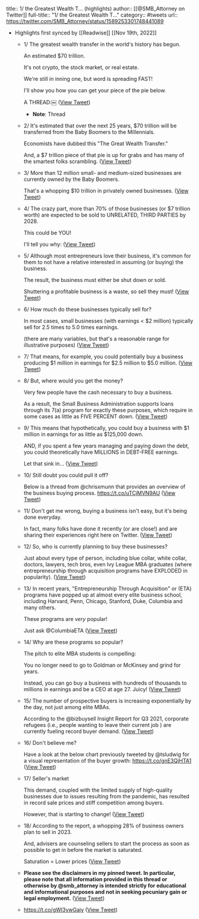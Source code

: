 title:: 1/ the Greatest Wealth T... (highlights)
author:: [[@SMB_Attorney on Twitter]]
full-title:: "1/ the Greatest Wealth T..."
category:: #tweets
url:: https://twitter.com/SMB_Attorney/status/1589253301748441089

- Highlights first synced by [[Readwise]] [[Nov 19th, 2022]]
	- 1/ The greatest wealth transfer in the world's history has begun.
	  
	  An estimated $70 trillion. 
	  
	  It's not crypto, the stock market, or real estate.
	  
	  We're still in inning one, but word is spreading FAST! 
	  
	  I'll show you how you can get your piece of the pie below.  
	  
	  A THREAD:￼ ([View Tweet](https://twitter.com/SMB_Attorney/status/1589253301748441089))
		- **Note**: Thread
	- 2/ It's estimated that over the next 25 years, $70 trillion will be transferred from the Baby Boomers to the Millennials.
	  
	  Economists have dubbed this "The Great Wealth Transfer."
	  
	  And, a $7 trillion piece of that pie is up for grabs and has many of the smartest folks scrambling. ([View Tweet](https://twitter.com/SMB_Attorney/status/1589253324909395968))
	- 3/ More than 12 million small- and medium-sized businesses are currently owned by the Baby Boomers.
	  
	  That's a whopping $10 trillion in privately owned businesses. ([View Tweet](https://twitter.com/SMB_Attorney/status/1589253328051277825))
	- 4/ The crazy part, more than 70% of those businesses (or $7 trillion worth) are expected to be sold to UNRELATED, THIRD PARTIES by 2028. 
	  
	  This could be YOU! 
	  
	  I'll tell you why: ([View Tweet](https://twitter.com/SMB_Attorney/status/1589253331750649861))
	- 5/ Although most entrepreneurs love their business, it's common for them to not have a relative interested in assuming (or buying) the business. 
	  
	  The result, the business must either be shut down or sold. 
	  
	  Shuttering a profitable business is a waste, so sell they must! ([View Tweet](https://twitter.com/SMB_Attorney/status/1589253335097700353))
	- 6/ How much do these businesses typically sell for?
	  
	  In most cases, small businesses (with earnings < $2 million) typically sell for 2.5 times to 5.0 times earnings.
	  
	  (there are many variables, but that's a reasonable range for illustrative purposes) ([View Tweet](https://twitter.com/SMB_Attorney/status/1589253338201481217))
	- 7/ That means, for example, you could potentially buy a business producing $1 million in earnings for $2.5 million to $5.0 million. ([View Tweet](https://twitter.com/SMB_Attorney/status/1589253341363974147))
	- 8/ But, where would you get the money? 
	  
	  Very few people have the cash necessary to buy a business. 
	  
	  As a result, the Small Business Administration supports loans through its 7(a) program for exactly these purposes, which require in some cases as little as FIVE PERCENT down. ([View Tweet](https://twitter.com/SMB_Attorney/status/1589253344429998082))
	- 9/ This means that hypothetically, you could buy a business with $1 million in earnings for as little as $125,000 down.
	  
	  AND, if you spent a few years managing and paying down the debt, you could theoretically have MILLIONS in DEBT-FREE earnings.  
	  
	  Let that sink in... ([View Tweet](https://twitter.com/SMB_Attorney/status/1589253347282145281))
	- 10/ Still doubt you could pull it off? 
	  
	  Below is a thread from 
	  @chrisxmunn that provides an overview of the business buying process. https://t.co/uTCjMVN9AU ([View Tweet](https://twitter.com/SMB_Attorney/status/1589253349693542401))
	- 11/ Don't get me wrong, buying a business isn't easy, but it's being done everyday. 
	  
	  In fact, many folks have done it recently (or are close!) and are sharing their experiences right here on Twitter. ([View Tweet](https://twitter.com/SMB_Attorney/status/1589253353560690688))
	- 12/ So, who is currently planning to buy these businesses? 
	  
	  Just about every type of person, including blue collar, white collar, doctors, lawyers, tech bros, even Ivy League MBA graduates (where entrepreneurship through acquisition programs have EXPLODED in popularity). ([View Tweet](https://twitter.com/SMB_Attorney/status/1589253356706725888))
	- 13/ In recent years, "Entrepreneurship Through Acquisition" or (ETA) programs have popped up at almost every elite business school, including Harvard, Penn, Chicago, Stanford, Duke, Columbia and many others. 
	  
	  These programs are *very* popular!
	  
	  Just ask @ColumbiaETA ([View Tweet](https://twitter.com/SMB_Attorney/status/1589253359357546497))
	- 14/ Why are these programs so popular? 
	  
	  The pitch to elite MBA students is compelling: 
	  
	  You no longer need to go to Goldman or McKinsey and grind for years. 
	  
	  Instead, you can go buy a business with hundreds of thousands to millions in earnings and be a CEO at age 27. Juicy! ([View Tweet](https://twitter.com/SMB_Attorney/status/1589253362507476993))
	- 15/ The number of prospective buyers is increasing exponentially by the day, not just among elite MBAs.
	  
	  According to the @bizbuysell Insight Report for Q3 2021, corporate refugees (i.e., people wanting to leave their current job ) are currently fueling record buyer demand. ([View Tweet](https://twitter.com/SMB_Attorney/status/1589253366122967040))
	- 16/ Don't believe me?
	  
	  Have a look at the below chart previously tweeted by @tsludwig for a visual representation of the buyer growth: https://t.co/gnE3QjHTA1 ([View Tweet](https://twitter.com/SMB_Attorney/status/1589253367620304898))
	- 17/ Seller's market
	  
	  This demand, coupled with the limited supply of high-quality businesses due to issues resulting from the pandemic, has resulted in record sale prices and stiff competition among buyers.
	  
	  However, that is starting to change! ([View Tweet](https://twitter.com/SMB_Attorney/status/1589253369818148864))
	- 18/ According to the report, a whopping 28% of business owners plan to sell in 2023.
	  
	  And, advisers are counseling sellers to start the process as soon as possible to get in before the market is saturated.
	  
	  Saturation = Lower prices ([View Tweet](https://twitter.com/SMB_Attorney/status/1589253371718160385))
	- **Please see the disclaimers in my pinned tweet. In particular, please note that all information provided in this thread or otherwise by @smb_attorney is intended strictly for educational and informational purposes and not in seeking pecuniary gain or legal employment.** ([View Tweet](https://twitter.com/SMB_Attorney/status/1589257697744257026))
	- https://t.co/gWI3ywGajy ([View Tweet](https://twitter.com/SMB_Attorney/status/1589257823938310144))